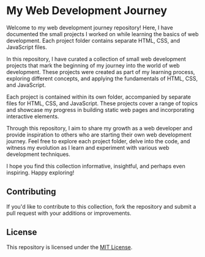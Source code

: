 # My Web Development Journey

Welcome to my web development journey repository! Here, I have documented the small projects I worked on while learning the basics of web development. Each project folder contains separate HTML, CSS, and JavaScript files.

In this repository, I have curated a collection of small web development projects that mark the beginning of my journey into the world of web development. These projects were created as part of my learning process, exploring different concepts, and applying the fundamentals of HTML, CSS, and JavaScript.

Each project is contained within its own folder, accompanied by separate files for HTML, CSS, and JavaScript. These projects cover a range of topics and showcase my progress in building static web pages and incorporating interactive elements.

Through this repository, I aim to share my growth as a web developer and provide inspiration to others who are starting their own web development journey. Feel free to explore each project folder, delve into the code, and witness my evolution as I learn and experiment with various web development techniques.

I hope you find this collection informative, insightful, and perhaps even inspiring. Happy exploring!

## Contributing

If you'd like to contribute to this collection, fork the repository and submit a pull request with your additions or improvements.

## License

This repository is licensed under the [MIT License](LICENSE).
